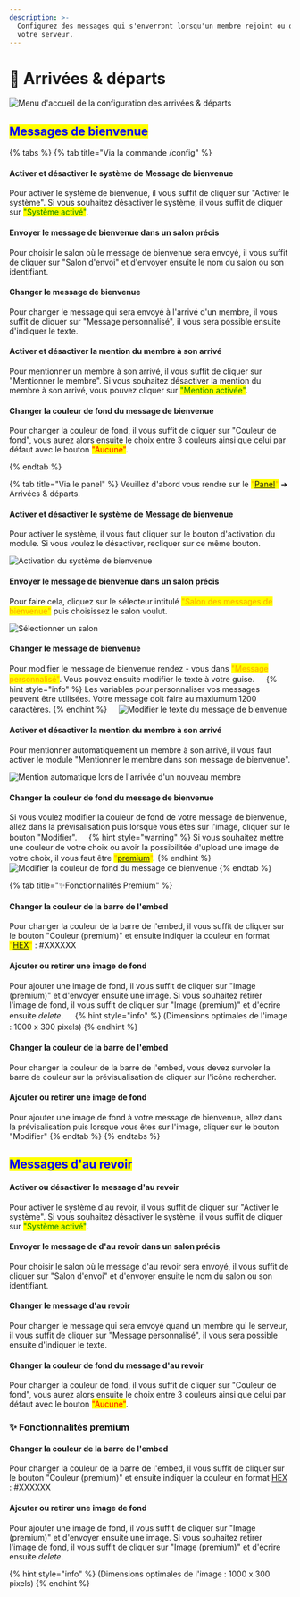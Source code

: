 ```yaml
---
description: >-
  Configurez des messages qui s'enverront lorsqu'un membre rejoint ou quitte
  votre serveur.
---
```


# 👋 Arrivées & départs

![Menu d'accueil de la configuration des arrivées & départs](<../../.gitbook/assets/welcome/view.png>)

## <mark style="color:blue;">Messages de bienvenue</mark>

{% tabs %}
{% tab title="Via la commande /config" %}
#### Activer et désactiver le système de Message de bienvenue

Pour activer le système de bienvenue, il vous suffit de cliquer sur "Activer le système". Si vous souhaitez désactiver le système, il vous suffit de cliquer sur <mark style="color:green;">"Système activé"</mark>.

#### Envoyer le message de bienvenue dans un salon précis

Pour choisir le salon où le message de bienvenue sera envoyé, il vous suffit de cliquer sur "Salon d'envoi" et d'envoyer ensuite le nom du salon ou son identifiant.

#### Changer le message de bienvenue

Pour changer le message qui sera envoyé à l'arrivé d'un membre, il vous suffit de cliquer sur "Message personnalisé", il vous sera possible ensuite d'indiquer le texte.

#### Activer et désactiver la mention du membre à son arrivé

Pour mentionner un membre à son arrivé, il vous suffit de cliquer sur "Mentionner le membre". Si vous souhaitez désactiver la mention du membre à son arrivé, vous pouvez cliquer sur <mark style="color:green;">"Mention activée"</mark>.

#### Changer la couleur de fond du message de bienvenue

Pour changer la couleur de fond, il vous suffit de cliquer sur "Couleur de fond", vous aurez alors ensuite le choix entre 3 couleurs ainsi que celui par défaut avec le bouton <mark style="color:red;">"Aucune"</mark>.

{% endtab %}

{% tab title="Via le panel" %}
Veuillez d'abord vous rendre sur le <mark style="color:orange;">"[Panel](https://draftbot.fr/dashboard/)"</mark> ➜ Arrivées & départs.

#### Activer et désactiver le système de Message de bienvenue

Pour activer le système, il vous faut cliquer sur le bouton d'activation du module. Si vous voulez le désactiver, recliquer sur ce même bouton.

![Activation du système de bienvenue](../../.gitbook/assets/welcome/dashboard-active.png)

#### Envoyer le message de bienvenue dans un salon précis

Pour faire cela, cliquez sur le sélecteur intitulé <mark style="color:orange;">"Salon des messages de bienvenue"</mark> puis choisissez le salon voulut.

![Sélectionner un salon](../../.gitbook/assets/welcome/dashboard-choisir-salon.png)

#### Changer le message de bienvenue

Pour modifier le message de bienvenue rendez - vous dans <mark style="color:orange;">"Message personnalisé"</mark>. Vous pouvez ensuite modifier le texte à votre guise.
ㅤ
{% hint style="info" %} 
Les variables pour personnaliser vos messages peuvent être utilisées. Votre message doit faire au maxiumum 1200 caractères.
{% endhint %}
ㅤ
![Modifier le texte du message de bienvenue](../../.gitbook/assets/welcome/dashboard-texte-welcome.png)

#### Activer et désactiver la mention du membre à son arrivé

Pour mentionner automatiquement un membre à son arrivé, il vous faut activer le module "Mentionner le membre dans son message de bienvenue".

![Mention automatique lors de l'arrivée d'un nouveau membre](../../.gitbook/assets/welcome/dashboard-mention-automatique.png)

#### Changer la couleur de fond du message de bienvenue

Si vous voulez modifier la couleur de fond de votre message de bienvenue, allez dans la prévisalisation puis lorsque vous êtes sur l'image, cliquer sur le bouton "Modifier".
ㅤ
{% hint style="warning" %}
Si vous souhaitez mettre une couleur de votre choix ou avoir la possibilitée d'upload une image de votre choix, il vous faut être <mark style="color:orange;">"[premium](https://draftbot.fr/premium)"</mark>.
{% endhint %}
ㅤ
![Modifier la couleur de fond du message de bienvenue](../../.gitbook/assets/welcome/dashboard-couleur-de-fond.gif)
{% endtab %}

{% tab title="✨Fonctionnalités Premium" %}

#### Changer la couleur de la barre de l'embed

Pour changer la couleur de la barre de l'embed, il vous suffit de cliquer sur le bouton "Couleur (premium)" et ensuite indiquer la couleur en format <mark style="color:orange;">"[HEX](https://htmlcolorcodes.com/)"</mark> : #XXXXXX

#### Ajouter ou retirer une image de fond

Pour ajouter une image de fond, il vous suffit de cliquer sur "Image (premium)" et d'envoyer ensuite une image. Si vous souhaitez retirer l'image de fond, il vous suffit de cliquer sur "Image (premium)" et d'écrire ensuite _delete_.
ㅤ
{% hint style="info" %}
(Dimensions optimales de l'image : 1000 x 300 pixels)
{% endhint %}
ㅤ
#### Changer la couleur de la barre de l'embed

Pour changer la couleur de la barre de l'embed, vous devez survoler la barre de couleur sur la prévisualisation de cliquer sur l'icône rechercher.

#### Ajouter ou retirer une image de fond

Pour ajouter une image de fond à votre message de bienvenue, allez dans la prévisalisation puis lorsque vous êtes sur l'image, cliquer sur le bouton "Modifier" 
{% endtab %}
{% endtabs %}


## <mark style="color:blue;">Messages d'au revoir</mark>

#### Activer ou désactiver le message d'au revoir

Pour activer le système d'au revoir, il vous suffit de cliquer sur "Activer le système". Si vous souhaitez désactiver le système, il vous suffit de cliquer sur <mark style="color:green;">"Système activé"</mark>.

#### Envoyer le message de d'au revoir dans un salon précis

Pour choisir le salon où le message d'au revoir sera envoyé, il vous suffit de cliquer sur "Salon d'envoi" et d'envoyer ensuite le nom du salon ou son identifiant.

#### Changer le message d'au revoir

Pour changer le message qui sera envoyé quand un membre qui le serveur, il vous suffit de cliquer sur "Message personnalisé", il vous sera possible ensuite d'indiquer le texte.

#### Changer la couleur de fond du message d'au revoir

Pour changer la couleur de fond, il vous suffit de cliquer sur "Couleur de fond", vous aurez alors ensuite le choix entre 3 couleurs ainsi que celui par défaut avec le bouton <mark style="color:red;">"Aucune"</mark>.

### :sparkles: Fonctionnalités premium

#### Changer la couleur de la barre de l'embed

Pour changer la couleur de la barre de l'embed, il vous suffit de cliquer sur le bouton "Couleur (premium)" et ensuite indiquer la couleur en format [HEX](https://htmlcolorcodes.com/) : #XXXXXX

#### Ajouter ou retirer une image de fond

Pour ajouter une image de fond, il vous suffit de cliquer sur "Image (premium)" et d'envoyer ensuite une image. Si vous souhaitez retirer l'image de fond, il vous suffit de cliquer sur "Image (premium)" et d'écrire ensuite _delete_.

{% hint style="info" %}
(Dimensions optimales de l'image : 1000 x 300 pixels)
{% endhint %}

